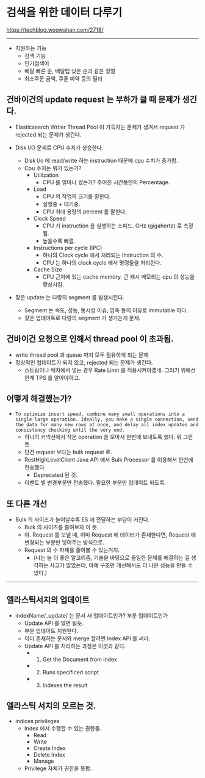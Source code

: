 # 검색을 위한 데이터 다루기

https://techblog.woowahan.com/2718/

***

- 지원하는 기능 
  - 검색 기능
  - 인기검색어
  - 배달 빠른 순, 배달팁 낮은 순과 같은 정렬
  - 최소주문 금액, 쿠폰 예약 등의 필터


## 건바이건의 update request 는 부하가 클 때 문제가 생긴다. 

- Elasticsearch Wrtier Thread Pool 이 가득차는 문제가 생겨서 request 가 rejected 되는 문제가 생긴다. 
- Disk I/O 문제로 CPU 수치가 상승한다. 
  - Disk I/o 에 read/write 하는 instruction 때문에 cpu 수치가 증가함.
  - Cpu 수치는 뭐가 있는가? 
    - Utilization 
      - CPU 를 얼마나 썼는가? 주어진 시간동안의 Percentage. 
    - Load
      - CPU 의 작업의 크기를 말한다. 
      - 실행중 + 대기중.
      - CPU 최대 용량의 percent 를 말한다. 
    - Clock Speed 
      - CPU 가 instruction 을 실행하는 스피드. GHz (gigahertz) 로 측정됨. 
      - 높을수록 빠름.
    - Instructions per cycle (IPC)
      - 하나의 Clock cycle 에서 처리되는 Instruction 의 수. 
      - CPU 는 하나의 clock cycle 에서 명령들을 처리한다. 
    - Cache Size 
      - CPU 근처에 있는 cache memory. 큰 캐시 메모리는 cpu 의 성능을 향상시킴.

- 잦은 update 는 다량의 segment 를 발생시킨다. 
  - Segment 는 속도, 성능, 동시성 이슈, 압축 등의 이유로 immutable 하다. 
  - 잦은 업데이트로 다량의 segment 가 생기는게 문제. 


## 건바이건 요청으로 인해서 thread pool 이 초과됨. 

- write thread pool 과 queue 까지 모두 점유하게 되는 문제
- 정상적인 업데이트가 되지 않고, rejected 되는 문제가 생긴다. 
  - 스트림이나 배치에서 넣는 경우 Rate Limit 를 적용시켜야곘네. 그러기 위해선 한계 TPS 를 알아야하고. 


## 어떻게 해결했는가? 

- `To optimize insert speed, combine many small operations into a single large operation. Ideally, you make a single connection, send the data for many new rows at once, and delay all index updates and consistency checking until the very end.`
  - 하나의 커넥션에서 작은 operation 을 모아서 한번에 보내도록 했다. 뭐 그런듯. 
  - 단건 request 보다는 bulk request 로. 
  - RestHighLevelClient Java API 에서 Bulk Processor 를 이용해서 한번에 전송했다.
    - Deprecated 된 것. 
  - 이벤트 별 변경부분만 전송했다. 필요한 부분만 업데이트 되도록. 

## 또 다른 개선

- Bulk 의 사이즈가 늘어날수록 ES 에 전달하는 부담이 커진다.
  - Bulk 의 사이즈를 줄여보자 이 뜻. 
  - 아. Request 를 보낼 때, 이미 Request 에 데이터가 존재한다면, Request 에 변경되는 부분만 넣어주는 방식으로. 
  - Request 의 수 자체를 줄여볼 수 있는거지.
    - (나는 늘 더 좋은 알고리즘, 기술을 바탕으로 돌일한 문제를 해결하는 걸 생각하는 사고가 많았는데, 아예 구조만 개선해서도 더 나은 성능을 만들 수 있다.) 



***

## 앨라스틱서치의 업데이트 

- indexName/_update/ 는 문서 새 업데이트인가? 부분 업데이트인가
  - Update API 를 알면 될듯.
  - 부분 업데이트 지원한다. 
  - 이미 존재하는 문서와 merge 할려면 Index API 를 써라. 
  - Update API 를 처리하는 과정은 이것과 같다.
    - 1) Get the Document from index
    - 2) Runs specificed script 
    - 3) Indexes the result 


## 엘라스틱 서치의 모르는 것. 

- indices privileges 
  - Index 에서 수행할 수 있는 권한들. 
    - Read
    - Write
    - Create Index
    - Delete Index
    - Manage 
  - Privilege 자체가 권한을 뜻함. 